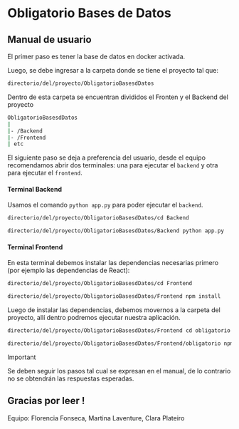 # Obligatorio Bases de Datos

## Manual de usuario

El primer paso es tener la base de datos en docker activada.

Luego, se debe ingresar a la carpeta donde se tiene el proyecto tal que:
```bash
directorio/del/proyecto/ObligatorioBasesdDatos
```
Dentro de esta carpeta se encuentran divididos el Fronten y el Backend del proyecto
```bash
ObligatorioBasesdDatos
|
|- /Backend
|- /Frontend
| etc
```
El siguiente paso se deja a preferencia del usuario, desde el equipo recomendamos abrir dos terminales: una para ejecutar el ```backend``` y otra para ejecutar el ```frontend```.

#### Terminal Backend
Usamos el comando ```python app.py``` para poder ejecutar el ```backend```.
```bash
directorio/del/proyecto/ObligatorioBasesdDatos/cd Backend 

directorio/del/proyecto/ObligatorioBasesdDatos/Backend python app.py
```

#### Terminal Frontend
En esta terminal debemos instalar las dependencias necesarias primero (por ejemplo las dependencias de React):
```bash
directorio/del/proyecto/ObligatorioBasesdDatos/cd Frontend

directorio/del/proyecto/ObligatorioBasesdDatos/Frontend npm install
```

Luego de instalar las dependencias, debemos movernos a la carpeta del proyecto, allí dentro podremos ejecutar nuestra aplicación.
```bash
directorio/del/proyecto/ObligatorioBasesdDatos/Frontend cd obligatorio

directorio/del/proyecto/ObligatorioBasesdDatos/Frontend/obligatorio npm start
```

>[!IMPORTANT] 
>Se deben seguir los pasos tal cual se expresan en el manual, de lo contrario no se obtendrán las respuestas esperadas.

## Gracias por leer !
Equipo: Florencia Fonseca, Martina Laventure, Clara Plateiro